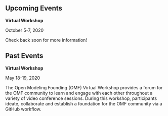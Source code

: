 ## Upcoming Events

**Virtual Workshop**

October 5-7, 2020

Check back soon for more information!


## Past Events

**Virtual Workshop**

May 18-19, 2020

The Open Modeling Founding (OMF) Virtual Workshop provides a forum for the OMF community to learn and engage with each other throughout a variety of video conference sessions. During this workshop, participants ideate, collaborate and establish a foundation for the OMF community via a GitHub workflow.